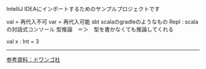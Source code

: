 IntelliJ IDEAにインポートするためのサンプルプロジェクトです

val = 再代入不可
var = 再代入可能
sbt scalaのgradleのようなもの
Repl : scalaの対話式コンソール
型推論　＝＞　型を書かなくても推論してくれる

val x : Int = 3

---
[参考資料：ドワンゴ社](https://dwango.github.io/scala_text/)
